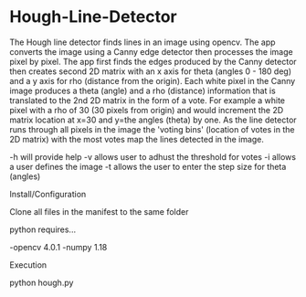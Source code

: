 # Hough-Line-Detector
The Hough line detector finds lines in an image using opencv. The app converts the image using a Canny edge detector then processes the image pixel by pixel. The app first finds the edges produced by the Canny detector then creates second 2D matrix with an x axis for theta (angles 0 - 180 deg) and a y axis for rho (distance from the origin). Each white pixel in the Canny image produces a theta (angle) and a rho (distance) information that is translated to the 2nd 2D matrix in the form of a vote. For example a white pixel with a rho of 30 (30 pixels from origin) and would increment the 2D matrix location at x=30 and y=the angles (theta) by one. As the line detector runs through all pixels in the image the 'voting bins' (location of votes in the 2D matrix) with the most votes map the lines detected in the image. 

-h will provide help 
-v allows user to adhust the threshold for votes
-i allows a user defines the image
-t allows the user to enter the step size for theta (angles)

Install/Configuration

Clone all files in the manifest to the same folder

python requires...

-opencv 4.0.1
-numpy 1.18

Execution

python hough.py
 
